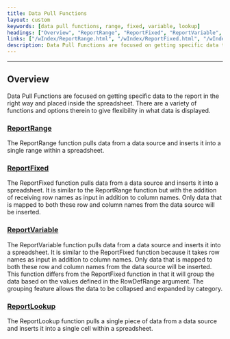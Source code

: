 ```yaml
---
title: Data Pull Functions
layout: custom
keywords: [data pull functions, range, fixed, variable, lookup]
headings: ["Overview", "ReportRange", "ReportFixed", "ReportVariable", "ReportLookup"]
links: ["/wIndex/ReportRange.html", "/wIndex/ReportFixed.html", "/wIndex/ReportVariable.html", "/wIndex/ReportLookup.html"]
description: Data Pull Functions are focused on getting specific data to the report in the right way and placed inside the spreadsheet. There are a variety of functions and options therein to give flexibility in what data is displayed.
---
```

* * *

## Overview

Data Pull Functions are focused on getting specific data to the report in the right way and placed inside the spreadsheet. There are a variety of functions and options therein to give flexibility in what data is displayed.

### [ReportRange](/wIndex/ReportRange.html)

The ReportRange function pulls data from a data source and inserts it into a single range within a spreadsheet.

### [ReportFixed](/wIndex/ReportFixed.html)

The ReportFixed function pulls data from a data source and inserts it into a spreadsheet. It is similar to the ReportRange function but with the addition of receiving row names as input in addition to column names. Only data that is mapped to both these row and column names from the data source will be inserted.

### [ReportVariable](/wIndex/ReportVariable.html)

The ReportVariable function pulls data from a data source and inserts it into a spreadsheet. It is similar to the ReportFixed function because it takes row names as input in addition to column names. Only data that is mapped to both these row and column names from the data source will be inserted. This function differs from the ReportFixed function in that it will group the data based on the values defined in the RowDefRange argument. The grouping feature allows the data to be collapsed and expanded by category.

### [ReportLookup](/wIndex/ReportLookup.html)

The ReportLookup function pulls a single piece of data from a data source and inserts it into a single cell within a spreadsheet.
